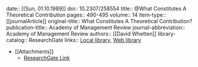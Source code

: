 date:: [[Sun, 01.10.1989]]
doi:: 10.2307/258554
title:: @What Constitutes A Theoretical Contribution
pages:: 490-495
volume:: 14
item-type:: [[journalArticle]]
original-title:: What Constitutes A Theoretical Contribution?
publication-title:: Academy of Management Review
journal-abbreviation:: Academy of Management Review
authors:: [[David Whetten]]
library-catalog:: ResearchGate
links:: [Local library](zotero://select/library/items/LZW2FXD6), [Web library](https://www.zotero.org/users/6520516/items/LZW2FXD6)

- [[Attachments]]
	- [ResearchGate Link](https://www.researchgate.net/publication/234022029_What_Constitutes_A_Theoretical_Contribution)